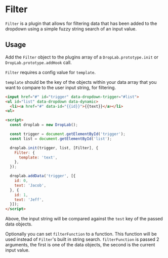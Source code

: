 # Filter

`Filter` is a plugin that allows for filtering data that has been added
to the dropdown using a simple fuzzy string search of an input value.

## Usage

Add the `Filter` object to the plugins array of a `DropLab.prototype.init` or `DropLab.prototype.addHook` call.

`Filter` requires a config value for `template`.

`template` should be the key of the objects within your data array that you want to compare
to the user input string, for filtering.

```html
<input href="#" id="trigger" data-dropdown-trigger="#list">
<ul id="list" data-dropdown data-dynamic>
  <li><a href="#" data-id="{{id}}">{{text}}</a></li>
<ul>

<script>
  const droplab = new DropLab();

  const trigger = document.getElementById('trigger');
  const list = document.getElementById('list');

  droplab.init(trigger, list, [Filter], {
    Filter: {
      template: 'text',
    },
  });

  droplab.addData('trigger', [{
    id: 0,
    text: 'Jacob',
  }, {
    id: 1,
    text: 'Jeff',
  }]);
</script>
```

Above, the input string will be compared against the `test` key of the passed data objects.

Optionally you can set `filterFunction` to a function. This function will be used instead
of `Filter`'s built in string search. `filterFunction` is passed 2 arguments, the first
is one of the data objects, the second is the current input value.
